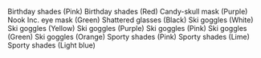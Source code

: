 Birthday shades (Pink)
Birthday shades (Red)
Candy-skull mask (Purple)
Nook Inc. eye mask (Green)
Shattered glasses (Black)
Ski goggles (White)
Ski goggles (Yellow)
Ski goggles (Purple)
Ski goggles (Pink)
Ski goggles (Green)
Ski goggles (Orange)
Sporty shades (Pink)
Sporty shades (Lime)
Sporty shades (Light blue)
